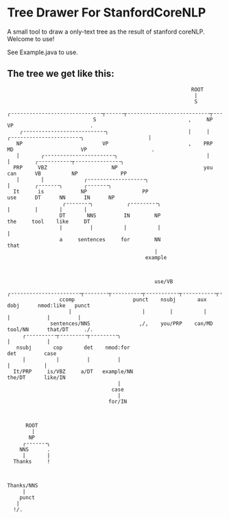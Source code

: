 # Tree Drawer For StanfordCoreNLP
A small tool to draw a only-text tree as the result of stanford coreNLP.
Welcome to use!

See Example.java to use.

## The tree we get like this:

    
                                                                ROOT                                                            
                                                                 |                                                             
                                                                 S                                                             
                                ╭╶╶╶╶╶╶╶╶╶╶╶╶╶╶╶╶╶╶╶╶╶╶╶╶╶╶╶╶╶╶┬╶╶╶╶╶╶┬╶╶╶╶╶╶╶╶╶╶╶╶╶╶╶╶╶╶╶╶╶╶╶╶╶╶╶┬╶╶╶╶╶╶╶╶╶╶╶╶╶╶╶╶╶╶╶╶╶╶╶╶╶╮  
                                S                              ,     NP                          VP                         .  
        ╭╶╶╶╶╶╶╶╶╶╶╶╶╶╶╶╶╶╶╶╶╶╶╶╶╶╶╶╮                          |     |        ╭╶╶╶╶╶╶╶╶╶╶╶╶╶╶╶╶╶╶╶╶╶╶╶╮                     |  
       NP                          VP                          ,    PRP      MD                      VP                     .  
       |       ╭╶╶╶╶╶╶╶╶╶╶╶╶╶╶╶╶╶╶╶╶╶╶╶╮                             |       |        ╭╶╶╶╶╶╶╶╶╶╶╶┬╶╶╶╶╶╶╶╶╶╶╶╶╶╶╶╮       
      PRP     VBZ                     NP                            you     can      VB          NP              PP       
       |       |             ╭╶╶╶╶╶╶╶╶╶╶╶╶╶╶╶╶╶╶╶╮                                   |        ╭╶╶╶╶╶╶╶╮       ╭╶╶╶╶╶╶╶╮   
      It      is            NP                  PP                                  use      DT      NN      IN      NP   
                      ╭╶╶╶╶╶╶╶╶╮           ╭╶╶╶╶╶╶╶╶╶╮                                       |        |       |       |   
                     DT       NNS         IN        NP                                      the     tool    like     DT   
                     |         |          |          |                                                                |   
                     a     sentences     for        NN                                                              that  
                                                    |     
                                                 example  
    
    
    
                                                    use/VB                                                
                        ╭╶╶╶╶╶╶╶╶╶╶╶╶╶╶╶╶╶╶╶╶╶╶╶┬╶╶╶╶╶╶╶╶┬╶╶╶╶╶╶╶╶╶╶┬╶╶╶╶╶╶╶╶╶╶╶┬╶╶╶╶╶╶╶╶╶╶╶┬╶╶╶╶╶╶╶╶╶╮   
                     ccomp                   punct    nsubj       aux        dobj      nmod:like   punct 
                        |                       |        |          |          |            |         |   
                  sentences/NNS                ,/,    you/PRP    can/MD     tool/NN      that/DT     ./.  
         ╭╶╶╶╶╶╶╶╶╶╶┬╶╶╶╶╶╶╶╶╶┬╶╶╶╶╶╶╶╶╶╮                                      |            |     
       nsubj       cop       det    nmod:for                                  det         case    
         |          |         |         |                                      |           |     
      It/PRP     is/VBZ     a/DT   example/NN                               the/DT      like/IN  
                                        |    
                                      case   
                                        |    
                                     for/IN  



          ROOT      
            |       
           NP       
         ╭╶╶╶╶╶╶╶╮  
        NNS      .  
         |       |  
      Thanks     !  



    Thanks/NNS
         |    
        punct 
       |   
      !/.  




